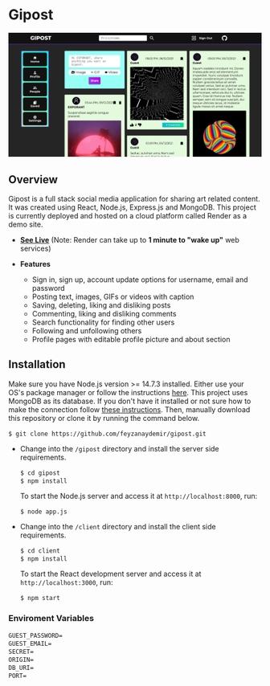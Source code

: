 # Gipost

![Preview](preview.png)

## Overview

Gipost is a full stack social media application for sharing art related content. It was created using React, Node.js, Express.js and MongoDB. This project is currently deployed and hosted on a cloud platform called Render as a demo site.

- [**See Live**](https://gipost.onrender.com) (Note: Render can take up to **1 minute to "wake up"** web services)

- **Features**
  - Sign in, sign up, account update options for username, email and password
  - Posting text, images, GIFs or videos with caption
  - Saving, deleting, liking and disliking posts
  - Commenting, liking and disliking comments
  - Search functionality for finding other users
  - Following and unfollowing others
  - Profile pages with editable profile picture and about section

## Installation

Make sure you have Node.js version >= 14.7.3 installed. Either use your OS's package manager or follow the instructions [here](https://nodejs.org/en/). This project uses MongoDB as its database. If you don't have it installed or not sure how to make the connection follow [these instructions](https://docs.mongodb.com/manual/installation/#mongodb-community-edition). Then, manually download this repository or clone it by running the command below.

```
$ git clone https://github.com/feyzanaydemir/gipost.git
```

- Change into the `/gipost` directory and install the server side requirements.

  ```
  $ cd gipost
  $ npm install
  ```

  To start the Node.js server and access it at `http://localhost:8000`, run:

  ```
  $ node app.js
  ```

- Change into the `/client` directory and install the client side requirements.

  ```
  $ cd client
  $ npm install
  ```

  To start the React development server and access it at `http://localhost:3000`, run:

  ```
  $ npm start
  ```

### Enviroment Variables

```
GUEST_PASSWORD=
GUEST_EMAIL=
SECRET=
ORIGIN=
DB_URI=
PORT=
```

